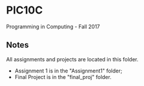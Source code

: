 # PIC10C
Programming in Computing - Fall 2017

## Notes

All assignments and projects are located in this folder.

- Assignment 1 is in the "Assignment1" folder;
- Final Project is in the "final_proj" folder.


